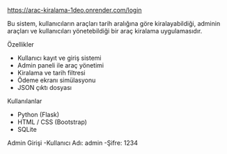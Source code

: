 https://arac-kiralama-1deo.onrender.com/login

Bu sistem, kullanıcıların araçları tarih aralığına göre kiralayabildiği, adminin araçları ve kullanıcıları yönetebildiği bir araç kiralama uygulamasıdır.

 Özellikler
- Kullanıcı kayıt ve giriş sistemi
- Admin paneli ile araç yönetimi
- Kiralama ve tarih filtresi
- Ödeme ekranı simülasyonu
- JSON çıktı dosyası

Kullanılanlar
- Python (Flask)
- HTML / CSS (Bootstrap)
- SQLite

Admin Girişi
-Kullanıcı Adı: admin
-Şifre: 1234
